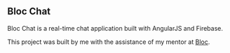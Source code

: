 ## Bloc Chat

Bloc Chat is a real-time chat application built with AngularJS and Firebase.

This project was built by me with the assistance of my mentor at [Bloc](https://www.bloc.io/).
